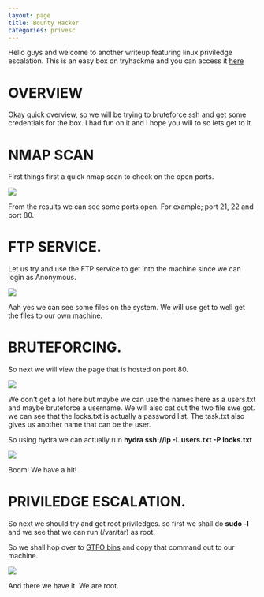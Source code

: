```yaml
---
layout: page
title: Bounty Hacker
categories: privesc
---
```


Hello guys and welcome to another writeup featuring linux priviledge escalation. This is an easy box on tryhackme and you can access it [here](https://tryhackme.com/room/cowboyhacker)

# OVERVIEW

Okay quick overview, so we will be trying to bruteforce ssh and get some credentials for the box. I had fun on it and I hope you will to so lets get to it.

# NMAP SCAN
First things first a quick nmap scan to check on the open ports. 

![](https://i.ibb.co/4TvVRM9/nmap.png)

From the results we can see some ports open. For example; port 21, 22 and port 80.

# FTP SERVICE.
Let us try and use the FTP service to  get into the machine since we can login as Anonymous. 

![](https://i.ibb.co/1rw7023/ftp.png) 

Aah yes we can see some files on the system. We will use get to well get the files to our own machine. 

# BRUTEFORCING.
So next we will view the page that is hosted on port 80.

![](https://i.ibb.co/hDNQpc3/web.png)

We don't get a lot here but maybe we can use the names here as a users.txt and maybe bruteforce a username.
We will also cat out the two file swe got. we can see that the locks.txt is actually a password list. The task.txt also gives us another name that can be the user.

So using hydra we can actually run **hydra ssh://ip -L users.txt -P locks.txt**

![](https://i.ibb.co/PGJPzTJ/creds.png)

Boom! We have a hit!

# PRIVILEDGE ESCALATION.
So next we should try and get root priviledges. so first we shall do **sudo -l** and we see that we can run (/var/tar) as root.

So we shall hop over to [GTFO bins](https://gtfobins.github.io/gtfobins/tar/#Sudo) and copy that command out to our machine.

![](https://i.ibb.co/G9t21vZ/privesc.png)


And there we have it. We are root.
